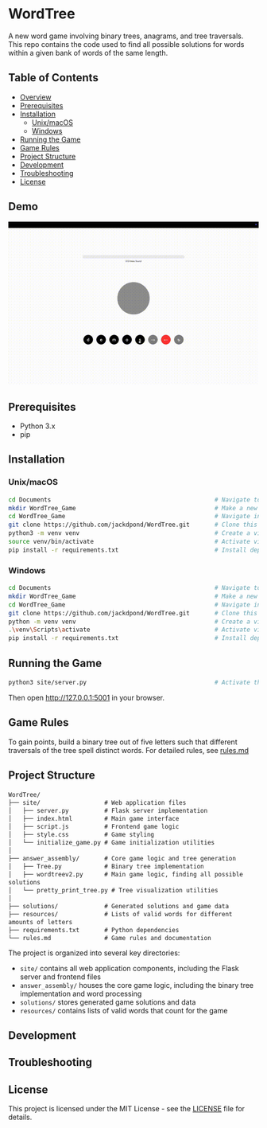 # WordTree

A new word game involving binary trees, anagrams, and tree traversals. This repo contains the code used to find all possible solutions for words within a given bank of words of the same length.

## Table of Contents
- [Overview](#overview)
- [Prerequisites](#prerequisites)
- [Installation](#installation)
  - [Unix/macOS](#unixmacos)
  - [Windows](#windows)
- [Running the Game](#running-the-game)
- [Game Rules](#game-rules)
- [Project Structure](#project-structure)
- [Development](#development)
- [Troubleshooting](#troubleshooting)
- [License](#license)

## Demo

![Demo](resources/word_tree_demo.gif "Game Demo")

## Prerequisites
- Python 3.x
- pip

## Installation

### Unix/macOS
```bash
cd Documents                                              # Navigate to Documents folder
mkdir WordTree_Game                                       # Make a new folder called WordTree_Game
cd WordTree_Game                                          # Navigate into the new folder
git clone https://github.com/jackdpond/WordTree.git       # Clone this git repository
python3 -m venv venv                                      # Create a virtual environment
source venv/bin/activate                                  # Activate virtual environment
pip install -r requirements.txt                           # Install dependencies
```

### Windows
```bash
cd Documents                                              # Navigate to Documents folder
mkdir WordTree_Game                                       # Make a new folder called WordTree_Game
cd WordTree_Game                                          # Navigate into the new folder
git clone https://github.com/jackdpond/WordTree.git       # Clone this git repository
python -m venv venv                                       # Create a virtual environment
.\venv\Scripts\activate                                   # Activate virtual environment
pip install -r requirements.txt                           # Install dependencies
```

## Running the Game
```bash
python3 site/server.py                                    # Activate the local server
```
Then open http://127.0.0.1:5001 in your browser.

## Game Rules
To gain points, build a binary tree out of five letters such that different traversals of the tree spell distinct words.
For detailed rules, see [rules.md](rules.md)

## Project Structure
```
WordTree/
├── site/                  # Web application files
│   ├── server.py          # Flask server implementation
│   ├── index.html         # Main game interface
│   ├── script.js          # Frontend game logic
│   ├── style.css          # Game styling
│   └── initialize_game.py # Game initialization utilities
│
├── answer_assembly/       # Core game logic and tree generation
│   ├── Tree.py            # Binary tree implementation
│   ├── wordtreev2.py      # Main game logic, finding all possible solutions
│   └── pretty_print_tree.py # Tree visualization utilities
│
├── solutions/             # Generated solutions and game data
├── resources/             # Lists of valid words for different amounts of letters
├── requirements.txt       # Python dependencies
└── rules.md               # Game rules and documentation
```

The project is organized into several key directories:
- `site/` contains all web application components, including the Flask server and frontend files
- `answer_assembly/` houses the core game logic, including the binary tree implementation and word processing
- `solutions/` stores generated game solutions and data
- `resources/` contains lists of valid words that count for the game

## Development

## Troubleshooting

## License
This project is licensed under the MIT License - see the [LICENSE](LICENSE) file for details.

